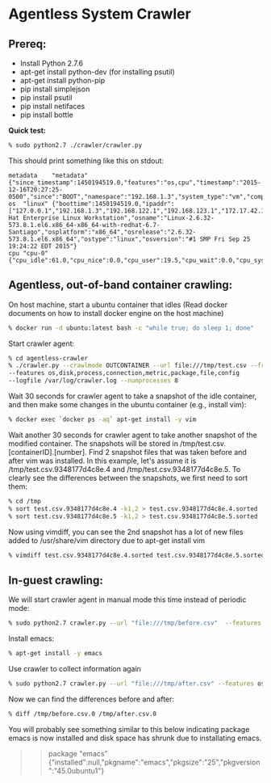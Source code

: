 Agentless System Crawler
========================

**Prereq:**
-----------

 * Install Python 2.7.6
 * apt-get install python-dev (for installing psutil)
 * apt-get install python-pip
 * pip install simplejson
 * pip install psutil
 * pip install netifaces
 * pip install bottle

**Quick test:**

```bash
% sudo python2.7 ./crawler/crawler.py
```

This should print something like this on stdout:

```
metadata	"metadata"	{"since_timestamp":1450194519.0,"features":"os,cpu","timestamp":"2015-12-16T20:27:25-0500","since":"BOOT","namespace":"192.168.1.3","system_type":"vm","compress":false}
os	"linux"	{"boottime":1450194519.0,"ipaddr":["127.0.0.1","192.168.1.3","192.168.122.1","192.168.123.1","172.17.42.1","9.80.80.71"],"osdistro":"Red Hat Enterprise Linux Workstation","osname":"Linux-2.6.32-573.8.1.el6.x86_64-x86_64-with-redhat-6.7-Santiago","osplatform":"x86_64","osrelease":"2.6.32-573.8.1.el6.x86_64","ostype":"linux","osversion":"#1 SMP Fri Sep 25 19:24:22 EDT 2015"}
cpu	"cpu-0"	{"cpu_idle":61.0,"cpu_nice":0.0,"cpu_user":19.5,"cpu_wait":0.0,"cpu_system":19.5,"cpu_interrupt":0.0,"cpu_steal":0.0,"cpu_used":39}
```

**Agentless, out-of-band container crawling:**
----------------------------------------------

On host machine, start a ubuntu container that idles (Read docker documents on
how to install docker engine on the host machine)

```bash
% docker run -d ubuntu:latest bash -c "while true; do sleep 1; done"
```

Start crawler agent:

```bash
% cd agentless-crawler
% ./crawler.py --crawlmode OUTCONTAINER --url file:///tmp/test.csv --frequency 5
--features os,disk,process,connection,metric,package,file,config
--logfile /var/log/crawler.log --numprocesses 8
```

Wait 30 seconds for crawler agent to take a snapshot of the idle container, and
then make some changes in the ubuntu container (e.g., install vim):

```bash
% docker exec `docker ps -aq` apt-get install -y vim
```

Wait another 30 seconds for crawler agent to take another snapshot of the
modified container. The snapshots will be stored in
/tmp/test.csv.[containerID].[number]. Find 2 snapshot files that was taken
before and after vim was installed. In this example, let's assume it is
/tmp/test.csv.9348177d4c8e.4 and /tmp/test.csv.9348177d4c8e.5. To clearly see
the differences between the snapshots, we first need to sort them:

```bash
% cd /tmp
% sort test.csv.9348177d4c8e.4 -k1,2 > test.csv.9348177d4c8e.4.sorted
% sort test.csv.9348177d4c8e.5 -k1,2 > test.csv.9348177d4c8e.5.sorted
```

Now using vimdiff, you can see the 2nd snapshot has a lot of new files added to
/usr/share/vim directory due to apt-get install vim

```bash
% vimdiff test.csv.9348177d4c8e.4.sorted test.csv.9348177d4c8e.5.sorted
```

**In-guest crawling:**
----------------------

We will start crawler agent in manual mode this time instead of periodic mode:

```bash
% sudo python2.7 crawler.py --url "file:///tmp/before.csv"  --features os,disk,process,package
```

Install emacs:

```bash
% apt-get install -y emacs
```

Use crawler to collect information again

```bash
% sudo python2.7 crawler.py --url "file:///tmp/after.csv" --features os,disk,process,package
```

Now we can find the differences before and after:

```bash
% diff /tmp/before.csv.0 /tmp/after.csv.0
```

You will probably see something similar to this below indicating package
emacs is now installed and disk space has shrunk due to installating emacs.

> > package       "emacs"
> > {"installed":null,"pkgname":"emacs","pkgsize":"25","pkgversion":"45.0ubuntu1"}


